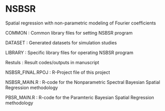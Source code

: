 # NSBSR
Spatial regression with non-parametric modeling of Fourier coefficients

COMMON  : Common library files for setting NSBSR program

DATASET : Generated datasets for simulation studies

LIBRARY : Specific library files for operating NSBSR program  

Restuls : Result codes/outputs in manuscript

NSBSR_FINAL.RPOJ : R-Project file of this project

NSBSR_MAIN.R : R-code for the Nonparametric Spectral Bayesian Spatial Regression methodology

PBSR_MAIN.R : R-code for the Paramteric Bayesian Spatial Regression methodology


